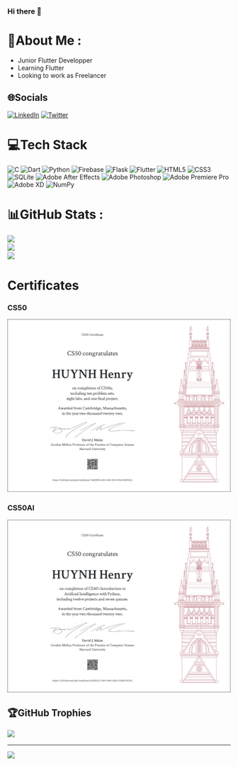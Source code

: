 ### Hi there 👋

# 💫About Me :
- Junior Flutter Developper
- Learning Flutter
- Looking to work as Freelancer

## 🌐Socials
[![LinkedIn](https://img.shields.io/badge/LinkedIn-%230077B5.svg?logo=linkedin&logoColor=white)](https://linkedin.com/in/HhanriDev) [![Twitter](https://img.shields.io/badge/Twitter-%231DA1F2.svg?logo=Twitter&logoColor=white)](https://twitter.com/HhanriDev) 

# 💻Tech Stack
![C](https://img.shields.io/badge/c-%2300599C.svg?style=for-the-badge&logo=c&logoColor=white) ![Dart](https://img.shields.io/badge/dart-%230175C2.svg?style=for-the-badge&logo=dart&logoColor=white) ![Python](https://img.shields.io/badge/python-3670A0?style=for-the-badge&logo=python&logoColor=ffdd54) ![Firebase](https://img.shields.io/badge/firebase-%23039BE5.svg?style=for-the-badge&logo=firebase) ![Flask](https://img.shields.io/badge/flask-%23000.svg?style=for-the-badge&logo=flask&logoColor=white) ![Flutter](https://img.shields.io/badge/Flutter-%2302569B.svg?style=for-the-badge&logo=Flutter&logoColor=white) ![HTML5](https://img.shields.io/badge/html5-%23E34F26.svg?style=for-the-badge&logo=html5&logoColor=white) ![CSS3](https://img.shields.io/badge/css3-%231572B6.svg?style=for-the-badge&logo=css3&logoColor=white) ![SQLite](https://img.shields.io/badge/sqlite-%2307405e.svg?style=for-the-badge&logo=sqlite&logoColor=white) ![Adobe After Effects](https://img.shields.io/badge/Adobe%20After%20Effects-9999FF.svg?style=for-the-badge&logo=Adobe%20After%20Effects&logoColor=white) ![Adobe Photoshop](https://img.shields.io/badge/adobephotoshop-%2331A8FF.svg?style=for-the-badge&logo=adobephotoshop&logoColor=white) ![Adobe Premiere Pro](https://img.shields.io/badge/Adobe%20Premiere%20Pro-9999FF.svg?style=for-the-badge&logo=Adobe%20Premiere%20Pro&logoColor=white) ![Adobe XD](https://img.shields.io/badge/Adobe%20XD-470137?style=for-the-badge&logo=Adobe%20XD&logoColor=#FF61F6) ![NumPy](https://img.shields.io/badge/numpy-%23013243.svg?style=for-the-badge&logo=numpy&logoColor=white)
# 📊GitHub Stats :
![](https://github-readme-stats.vercel.app/api?username=Hhanri&theme=dracula&hide_border=true&include_all_commits=true&count_private=true)<br/>
![](https://github-readme-streak-stats.herokuapp.com/?user=Hhanri&theme=dracula&hide_border=true)<br/>
![](https://github-readme-stats.vercel.app/api/top-langs/?username=Hhanri&theme=dracula&hide_border=true&include_all_commits=true&count_private=true&layout=compact)

# Certificates
###  CS50
![CS50](https://github.com/Hhanri/Hhanri/blob/main/CS50x%20letter.png)
###  CS50AI
![CS50AI](https://github.com/Hhanri/Hhanri/blob/main/CS50AI%20letter.png)

## 🏆GitHub Trophies
![](https://github-profile-trophy.vercel.app/?username=Hhanri&theme=dracula&no-frame=true&no-bg=false&margin-w=4)

---
[![](https://visitcount.itsvg.in/api?id=Hhanri&icon=0&color=0)](https://visitcount.itsvg.in)
